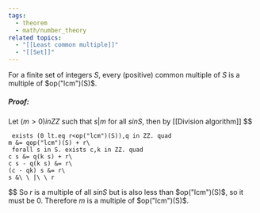 ```yaml
---
tags:
  - theorem
  - math/number_theory
related topics:
  - "[[Least common multiple]]"
  - "[[Set]]"
---
```

For a finite set of integers $S$, every (positive) common multiple of $S$ is a multiple of $op("lcm")(S)$.
##### Proof:
Let $(m>0) in ZZ$ such that $s | m$ for all $s in S$, then by [[Division algorithm]]
$$

	 exists (0 lt.eq r<op("lcm")(S)),q in ZZ. quad 
	m &= qop("lcm")(S) + r\
	 forall s in S. exists c,k in ZZ. quad
	c s &= q(k s) + r\
	c s - q(k s) &= r\
	(c - qk) s &= r\
	s &\ \ |\ \ r

$$
So $r$ is a multiple of all $s in S$ but is also less than $op("lcm")(S)$, so it must be $0$. Therefore $m$ is a multiple of $op("lcm")(S)$.